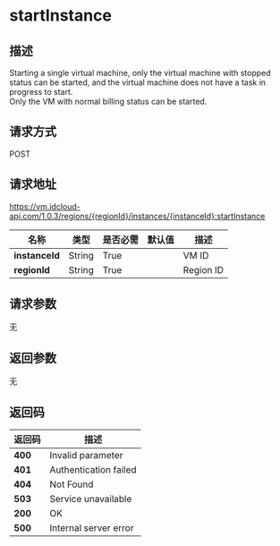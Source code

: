 # startInstance


## 描述
Starting a single virtual machine, only the virtual machine with stopped status can be started, and the virtual machine does not have a task in progress to start. <br>
Only the VM with normal billing status can be started.


## 请求方式
POST

## 请求地址
https://vm.jdcloud-api.com/1.0.3/regions/{regionId}/instances/{instanceId}:startInstance

|名称|类型|是否必需|默认值|描述|
|---|---|---|---|---|
|**instanceId**|String|True| |VM ID|
|**regionId**|String|True| |Region ID|

## 请求参数
无


## 返回参数
无


## 返回码
|返回码|描述|
|---|---|
|**400**|Invalid parameter|
|**401**|Authentication failed|
|**404**|Not Found  |
|**503**|Service unavailable|
|**200**|OK|
|**500**|Internal server error|
